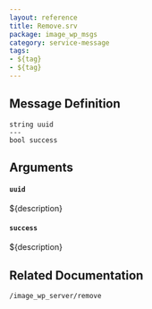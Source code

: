 ```yaml
---
layout: reference
title: Remove.srv
package: image_wp_msgs
category: service-message
tags: 
- ${tag}
- ${tag} 
---
```


## Message Definition
```
string uuid
---
bool success
```

## Arguments
#### `uuid`
${description}

#### `success`
${description}

## Related Documentation
``/image_wp_server/remove``  
